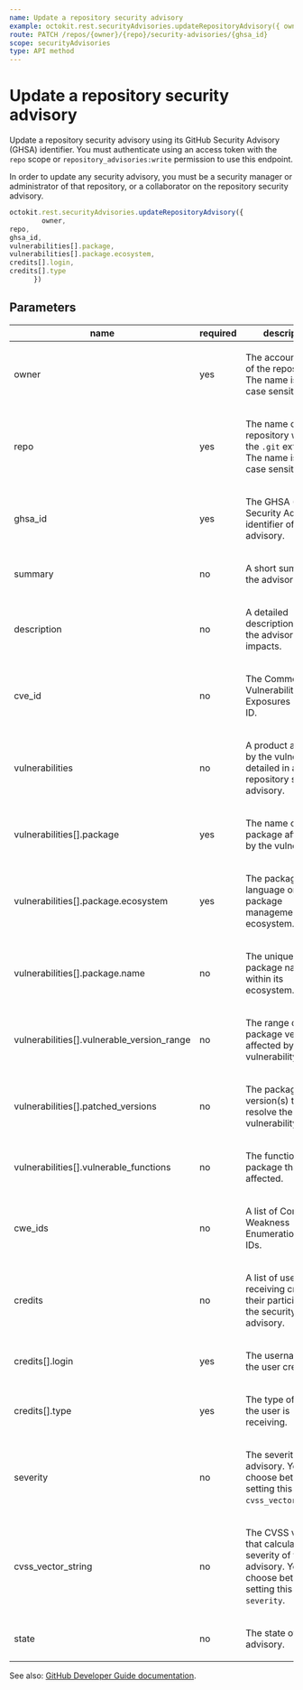 ```yaml
---
name: Update a repository security advisory
example: octokit.rest.securityAdvisories.updateRepositoryAdvisory({ owner, repo, ghsa_id, vulnerabilities[].package, vulnerabilities[].package.ecosystem, credits[].login, credits[].type })
route: PATCH /repos/{owner}/{repo}/security-advisories/{ghsa_id}
scope: securityAdvisories
type: API method
---
```


# Update a repository security advisory

Update a repository security advisory using its GitHub Security Advisory (GHSA) identifier.
You must authenticate using an access token with the `repo` scope or `repository_advisories:write` permission to use this endpoint.

In order to update any security advisory, you must be a security manager or administrator of that repository,
or a collaborator on the repository security advisory.

```js
octokit.rest.securityAdvisories.updateRepositoryAdvisory({
        owner,
repo,
ghsa_id,
vulnerabilities[].package,
vulnerabilities[].package.ecosystem,
credits[].login,
credits[].type
      })
```

## Parameters

<table>
  <thead>
    <tr>
      <th>name</th>
      <th>required</th>
      <th>description</th>
    </tr>
  </thead>
  <tbody>
    <tr><td>owner</td><td>yes</td><td>

The account owner of the repository. The name is not case sensitive.

</td></tr>
<tr><td>repo</td><td>yes</td><td>

The name of the repository without the `.git` extension. The name is not case sensitive.

</td></tr>
<tr><td>ghsa_id</td><td>yes</td><td>

The GHSA (GitHub Security Advisory) identifier of the advisory.

</td></tr>
<tr><td>summary</td><td>no</td><td>

A short summary of the advisory.

</td></tr>
<tr><td>description</td><td>no</td><td>

A detailed description of what the advisory impacts.

</td></tr>
<tr><td>cve_id</td><td>no</td><td>

The Common Vulnerabilities and Exposures (CVE) ID.

</td></tr>
<tr><td>vulnerabilities</td><td>no</td><td>

A product affected by the vulnerability detailed in a repository security advisory.

</td></tr>
<tr><td>vulnerabilities[].package</td><td>yes</td><td>

The name of the package affected by the vulnerability.

</td></tr>
<tr><td>vulnerabilities[].package.ecosystem</td><td>yes</td><td>

The package's language or package management ecosystem.

</td></tr>
<tr><td>vulnerabilities[].package.name</td><td>no</td><td>

The unique package name within its ecosystem.

</td></tr>
<tr><td>vulnerabilities[].vulnerable_version_range</td><td>no</td><td>

The range of the package versions affected by the vulnerability.

</td></tr>
<tr><td>vulnerabilities[].patched_versions</td><td>no</td><td>

The package version(s) that resolve the vulnerability.

</td></tr>
<tr><td>vulnerabilities[].vulnerable_functions</td><td>no</td><td>

The functions in the package that are affected.

</td></tr>
<tr><td>cwe_ids</td><td>no</td><td>

A list of Common Weakness Enumeration (CWE) IDs.

</td></tr>
<tr><td>credits</td><td>no</td><td>

A list of users receiving credit for their participation in the security advisory.

</td></tr>
<tr><td>credits[].login</td><td>yes</td><td>

The username of the user credited.

</td></tr>
<tr><td>credits[].type</td><td>yes</td><td>

The type of credit the user is receiving.

</td></tr>
<tr><td>severity</td><td>no</td><td>

The severity of the advisory. You must choose between setting this field or `cvss_vector_string`.

</td></tr>
<tr><td>cvss_vector_string</td><td>no</td><td>

The CVSS vector that calculates the severity of the advisory. You must choose between setting this field or `severity`.

</td></tr>
<tr><td>state</td><td>no</td><td>

The state of the advisory.

</td></tr>
  </tbody>
</table>

See also: [GitHub Developer Guide documentation](https://docs.github.com/rest/security-advisories/repository-advisories#update-a-repository-security-advisory).
